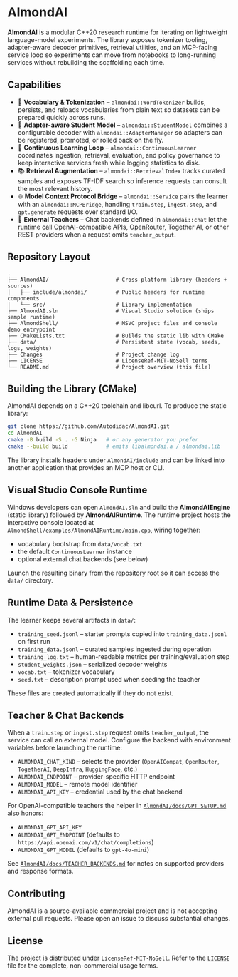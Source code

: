 # AlmondAI

**AlmondAI** is a modular C++20 research runtime for iterating on lightweight
language-model experiments. The library exposes tokenizer tooling, adapter-aware
decoder primitives, retrieval utilities, and an MCP-facing service loop so
experiments can move from notebooks to long-running services without rebuilding
the scaffolding each time.

## Capabilities

- 🚀 **Vocabulary & Tokenization** – `almondai::WordTokenizer` builds,
  persists, and reloads vocabularies from plain text so datasets can be prepared
  quickly across runs.
- 🧠 **Adapter-aware Student Model** – `almondai::StudentModel` combines a
  configurable decoder with `almondai::AdapterManager` so adapters can be
  registered, promoted, or rolled back on the fly.
- 🔁 **Continuous Learning Loop** – `almondai::ContinuousLearner` coordinates
  ingestion, retrieval, evaluation, and policy governance to keep interactive
  services fresh while logging statistics to disk.
- 📚 **Retrieval Augmentation** – `almondai::RetrievalIndex` tracks curated
  samples and exposes TF-IDF search so inference requests can consult the most
  relevant history.
- 🌐 **Model Context Protocol Bridge** – `almondai::Service` pairs the learner
  with an `almondai::MCPBridge`, handling `train.step`, `ingest.step`, and
  `gpt.generate` requests over standard I/O.
- 🤝 **External Teachers** – Chat backends defined in `almondai::chat` let the
  runtime call OpenAI-compatible APIs, OpenRouter, Together AI, or other REST
  providers when a request omits `teacher_output`.

## Repository Layout

```
.
├── AlmondAI/                     # Cross-platform library (headers + sources)
│   ├── include/almondai/         # Public headers for runtime components
│   └── src/                      # Library implementation
├── AlmondAI.sln                  # Visual Studio solution (ships sample runtime)
├── AlmondShell/                  # MSVC project files and console demo entrypoint
├── CMakeLists.txt                # Builds the static lib with CMake
├── data/                         # Persistent state (vocab, seeds, logs, weights)
├── Changes                       # Project change log
├── LICENSE                       # LicenseRef-MIT-NoSell terms
└── README.md                     # Project overview (this file)
```

## Building the Library (CMake)

AlmondAI depends on a C++20 toolchain and libcurl. To produce the static library:

```bash
git clone https://github.com/Autodidac/AlmondAI.git
cd AlmondAI
cmake -B build -S . -G Ninja   # or any generator you prefer
cmake --build build            # emits libalmondai.a / almondai.lib
```

The library installs headers under `AlmondAI/include` and can be linked into
another application that provides an MCP host or CLI.

## Visual Studio Console Runtime

Windows developers can open `AlmondAI.sln` and build the
**AlmondAIEngine** (static library) followed by **AlmondAIRuntime**. The runtime
project hosts the interactive console located at
`AlmondShell/examples/AlmondAIRuntime/main.cpp`, wiring together:

- vocabulary bootstrap from `data/vocab.txt`
- the default `ContinuousLearner` instance
- optional external chat backends (see below)

Launch the resulting binary from the repository root so it can access the
`data/` directory.

## Runtime Data & Persistence

The learner keeps several artifacts in `data/`:

- `training_seed.jsonl` – starter prompts copied into
  `training_data.jsonl` on first run
- `training_data.jsonl` – curated samples ingested during operation
- `training_log.txt` – human-readable metrics per training/evaluation step
- `student_weights.json` – serialized decoder weights
- `vocab.txt` – tokenizer vocabulary
- `seed.txt` – description prompt used when seeding the teacher

These files are created automatically if they do not exist.

## Teacher & Chat Backends

When a `train.step` or `ingest.step` request omits `teacher_output`, the service
can call an external model. Configure the backend with environment variables
before launching the runtime:

- `ALMONDAI_CHAT_KIND` – selects the provider (`OpenAICompat`, `OpenRouter`,
  `TogetherAI`, `DeepInfra`, `HuggingFace`, etc.)
- `ALMONDAI_ENDPOINT` – provider-specific HTTP endpoint
- `ALMONDAI_MODEL` – remote model identifier
- `ALMONDAI_API_KEY` – credential used by the chat backend

For OpenAI-compatible teachers the helper in
[`AlmondAI/docs/GPT_SETUP.md`](AlmondAI/docs/GPT_SETUP.md) also honors:

- `ALMONDAI_GPT_API_KEY`
- `ALMONDAI_GPT_ENDPOINT` (defaults to `https://api.openai.com/v1/chat/completions`)
- `ALMONDAI_GPT_MODEL` (defaults to `gpt-4o-mini`)

See [`AlmondAI/docs/TEACHER_BACKENDS.md`](AlmondAI/docs/TEACHER_BACKENDS.md) for
notes on supported providers and response formats.

## Contributing

AlmondAI is a source-available commercial project and is not accepting external
pull requests. Please open an issue to discuss substantial changes.

## License

The project is distributed under `LicenseRef-MIT-NoSell`. Refer to the
[`LICENSE`](LICENSE) file for the complete, non-commercial usage terms.
